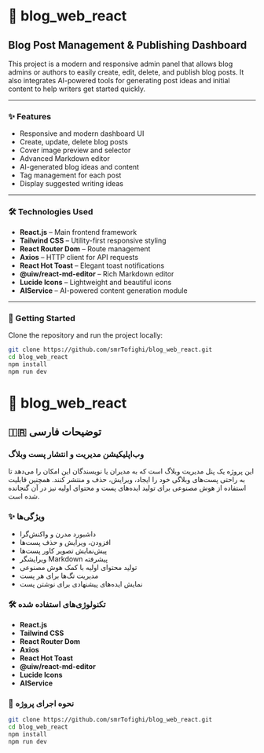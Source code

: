 # 📝 blog_web_react

## Blog Post Management & Publishing Dashboard

This project is a modern and responsive admin panel that allows blog admins or authors to easily create, edit, delete, and publish blog posts. It also integrates AI-powered tools for generating post ideas and initial content to help writers get started quickly.

---

### ✨ Features

- Responsive and modern dashboard UI  
- Create, update, delete blog posts  
- Cover image preview and selector  
- Advanced Markdown editor  
- AI-generated blog ideas and content  
- Tag management for each post  
- Display suggested writing ideas  

---

### 🛠 Technologies Used

- **React.js** – Main frontend framework  
- **Tailwind CSS** – Utility-first responsive styling  
- **React Router Dom** – Route management  
- **Axios** – HTTP client for API requests  
- **React Hot Toast** – Elegant toast notifications  
- **@uiw/react-md-editor** – Rich Markdown editor  
- **Lucide Icons** – Lightweight and beautiful icons  
- **AIService** – AI-powered content generation module  

---

### 🚀 Getting Started

Clone the repository and run the project locally:

```bash
git clone https://github.com/smrTofighi/blog_web_react.git
cd blog_web_react
npm install
npm run dev
```


# 📝 blog_web_react

## 🇮🇷 توضیحات فارسی

### وب‌اپلیکیشن مدیریت و انتشار پست وبلاگ

این پروژه یک پنل مدیریت وبلاگ است که به مدیران یا نویسندگان این امکان را می‌دهد تا به راحتی پست‌های وبلاگی خود را ایجاد، ویرایش، حذف و منتشر کنند. همچنین قابلیت استفاده از هوش مصنوعی برای تولید ایده‌های پست و محتوای اولیه نیز در آن گنجانده شده است.

### ✨ ویژگی‌ها
- داشبورد مدرن و واکنش‌گرا
- افزودن، ویرایش و حذف پست‌ها
- پیش‌نمایش تصویر کاور پست‌ها
- ویرایشگر Markdown پیشرفته
- تولید محتوای اولیه با کمک هوش مصنوعی
- مدیریت تگ‌ها برای هر پست
- نمایش ایده‌های پیشنهادی برای نوشتن پست

### 🛠 تکنولوژی‌های استفاده شده
- **React.js**
- **Tailwind CSS**
- **React Router Dom**
- **Axios**
- **React Hot Toast**
- **@uiw/react-md-editor**
- **Lucide Icons**
- **AIService**

### 🚀 نحوه اجرای پروژه
```bash
git clone https://github.com/smrTofighi/blog_web_react.git
cd blog_web_react
npm install
npm run dev
```
